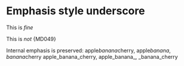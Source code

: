 # Emphasis style underscore

This is _fine_

This is *not* {MD049}

Internal emphasis is preserved:
apple*banana*cherry, apple*banana*, *banana*cherry
apple_banana_cherry, apple_banana_, _banana_cherry

<!-- markdownlint-configure-file {
  "no-space-in-emphasis": false,
  "emphasis-style": {
    "style": "underscore"
  }
} -->
